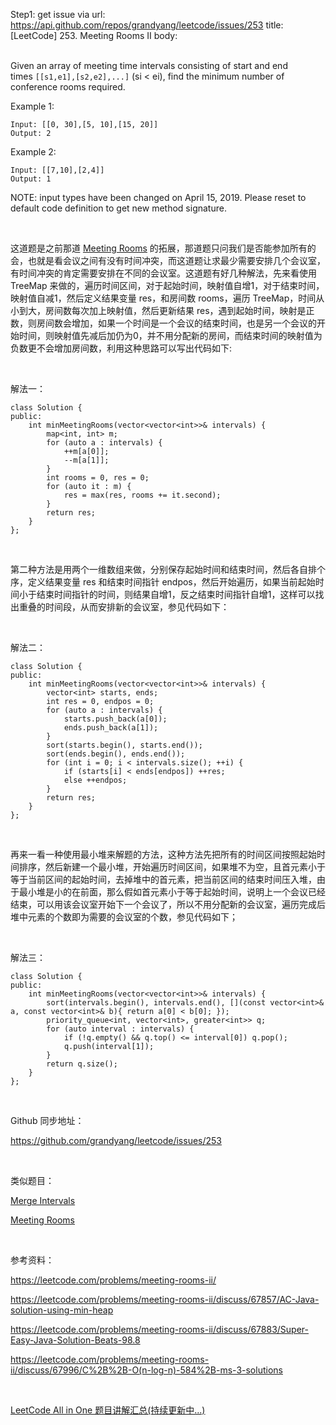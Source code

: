 Step1: get issue via url: https://api.github.com/repos/grandyang/leetcode/issues/253 
 title:[LeetCode] 253. Meeting Rooms II 
 body:  
  

Given an array of meeting time intervals consisting of start and end times `[[s1,e1],[s2,e2],...]` (si < ei), find the minimum number of conference rooms required.

Example 1:
    
    
    Input: [[0, 30],[5, 10],[15, 20]]
    Output: 2

Example 2:
    
    
    Input: [[7,10],[2,4]]
    Output: 1

NOTE: input types have been changed on April 15, 2019. Please reset to default code definition to get new method signature.

 

这道题是之前那道 [Meeting Rooms](http://www.cnblogs.com/grandyang/p/5240774.html) 的拓展，那道题只问我们是否能参加所有的会，也就是看会议之间有没有时间冲突，而这道题让求最少需要安排几个会议室，有时间冲突的肯定需要安排在不同的会议室。这道题有好几种解法，先来看使用 TreeMap 来做的，遍历时间区间，对于起始时间，映射值自增1，对于结束时间，映射值自减1，然后定义结果变量 res，和房间数 rooms，遍历 TreeMap，时间从小到大，房间数每次加上映射值，然后更新结果 res，遇到起始时间，映射是正数，则房间数会增加，如果一个时间是一个会议的结束时间，也是另一个会议的开始时间，则映射值先减后加仍为0，并不用分配新的房间，而结束时间的映射值为负数更不会增加房间数，利用这种思路可以写出代码如下:

 

解法一：
    
    
    class Solution {
    public:
        int minMeetingRooms(vector<vector<int>>& intervals) {
            map<int, int> m;
            for (auto a : intervals) {
                ++m[a[0]];
                --m[a[1]];
            }
            int rooms = 0, res = 0;
            for (auto it : m) {
                res = max(res, rooms += it.second);
            }
            return res;
        }
    };

 

第二种方法是用两个一维数组来做，分别保存起始时间和结束时间，然后各自排个序，定义结果变量 res 和结束时间指针 endpos，然后开始遍历，如果当前起始时间小于结束时间指针的时间，则结果自增1，反之结束时间指针自增1，这样可以找出重叠的时间段，从而安排新的会议室，参见代码如下：

 

解法二：
    
    
    class Solution {
    public:
        int minMeetingRooms(vector<vector<int>>& intervals) {
            vector<int> starts, ends;
            int res = 0, endpos = 0;
            for (auto a : intervals) {
                starts.push_back(a[0]);
                ends.push_back(a[1]);
            }
            sort(starts.begin(), starts.end());
            sort(ends.begin(), ends.end());
            for (int i = 0; i < intervals.size(); ++i) {
                if (starts[i] < ends[endpos]) ++res;
                else ++endpos;
            }
            return res;
        }
    };

 

再来一看一种使用最小堆来解题的方法，这种方法先把所有的时间区间按照起始时间排序，然后新建一个最小堆，开始遍历时间区间，如果堆不为空，且首元素小于等于当前区间的起始时间，去掉堆中的首元素，把当前区间的结束时间压入堆，由于最小堆是小的在前面，那么假如首元素小于等于起始时间，说明上一个会议已经结束，可以用该会议室开始下一个会议了，所以不用分配新的会议室，遍历完成后堆中元素的个数即为需要的会议室的个数，参见代码如下；

 

解法三：
    
    
    class Solution {
    public:
        int minMeetingRooms(vector<vector<int>>& intervals) {
            sort(intervals.begin(), intervals.end(), [](const vector<int>& a, const vector<int>& b){ return a[0] < b[0]; });
            priority_queue<int, vector<int>, greater<int>> q;
            for (auto interval : intervals) {
                if (!q.empty() && q.top() <= interval[0]) q.pop();
                q.push(interval[1]);
            }
            return q.size();
        }
    };

 

Github 同步地址：

<https://github.com/grandyang/leetcode/issues/253>

 

类似题目：

[Merge Intervals](http://www.cnblogs.com/grandyang/p/4370601.html)

[Meeting Rooms](http://www.cnblogs.com/grandyang/p/5240774.html)

 

参考资料：

<https://leetcode.com/problems/meeting-rooms-ii/>

<https://leetcode.com/problems/meeting-rooms-ii/discuss/67857/AC-Java-solution-using-min-heap>

<https://leetcode.com/problems/meeting-rooms-ii/discuss/67883/Super-Easy-Java-Solution-Beats-98.8>

<https://leetcode.com/problems/meeting-rooms-ii/discuss/67996/C%2B%2B-O(n-log-n)-584%2B-ms-3-solutions>

 

[LeetCode All in One 题目讲解汇总(持续更新中...)](http://www.cnblogs.com/grandyang/p/4606334.html)
